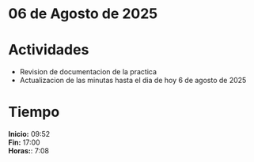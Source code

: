 #  06 de Agosto de 2025

# Actividades

- Revision de documentacion de la practica
- Actualizacion de las minutas hasta el dia de hoy 6 de agosto de 2025

# Tiempo

**Inicio:** 09:52  
**Fin:** 17:00  
**Horas:**: 7:08  
